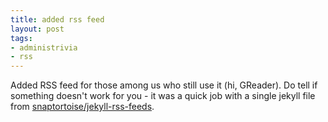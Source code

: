 ```yaml
---
title: added rss feed
layout: post
tags: 
- administrivia
- rss
---
```

Added RSS feed for those among us who still use it (hi, GReader). Do tell if something doesn't work for you - it was a quick job with a single jekyll file from [snaptortoise/jekyll-rss-feeds](https://github.com/snaptortoise/jekyll-rss-feeds).

